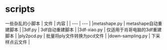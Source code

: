# scripts
一些杂乱的小脚本
| 文件 | 内容 |
| --- | --- |
|metashape.py     |     metashape自动重建脚本 |
|3df.py         |       3df自动重建脚本     |
|3df-xiao.py | 仅适用于肖哥电脑的3df重建脚本 |
|ply2pcd.py | 批量将ply文件转换为pcd文件 |
|down-sampling.py | 下采样点云文件 |
